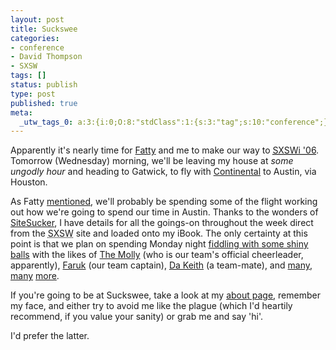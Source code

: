 ```yaml
---
layout: post
title: Suckswee
categories:
- conference
- David Thompson
- SXSW
tags: []
status: publish
type: post
published: true
meta:
  _utw_tags_0: a:3:{i:0;O:8:"stdClass":1:{s:3:"tag";s:10:"conference";}i:1;O:8:"stdClass":1:{s:3:"tag";s:14:"David-Thompson";}i:2;O:8:"stdClass":1:{s:3:"tag";s:4:"SXSW";}}
---
```

Apparently it's nearly time for [Fatty][] and me to make our way to [<abbr title="South by Southwest Interactive 2006">SXSWi '06</abbr>][SXSWi06]. Tomorrow (Wednesday) morning, we'll be leaving my house at <dfn title="around 5am">some ungodly hour</dfn> and heading to Gatwick, to fly with [Continental][] to Austin, via Houston.

As Fatty [mentioned][Fatty SXSWi], we'll probably be spending some of the flight working out how we're going to spend our time in Austin. Thanks to the wonders of [SiteSucker][], I have details for all the goings-on throughout the week direct from the <abbr title="South by Southwest">SXSW</abbr> site and loaded onto my iBook. The only certainty at this point is that we plan on spending Monday night [fiddling with some shiny balls][bowling] with the likes of [The Molly][Molly] (who is our team's official cheerleader, apparently), [Faruk][] (our team captain), [Da Keith][] (a team-mate), and [many][Scrivs], [many][Mike Davidson] [more][Dave Shea].

If you're going to be at Suckswee, take a look at my [about page][], remember my face, and either try to avoid me like the plague (which I'd heartily recommend, if you value your sanity) or grab me and say 'hi'. 

I'd prefer the latter.

[Fatty]: http://blog.fatbusinessman.com/ "David Thompson's blog, FatBusinessman.com"
[SXSWi06]: http://2006.sxsw.com/
[Continental]: http://www.continental.com/
[Fatty SXSWi]: http://blog.fatbusinessman.com/archives/2006/03/06/suckswee/
[SiteSucker]: http://www.sitesucker.us/
[bowling]: http://bowling.avalonstar.com/
[Molly]: http://molly.com/
[Faruk]: http://kurafire.net/
[Da Keith]: http://7nights.com/asterisk "D. Keith Robinson"
[Scrivs]: http://9rules.com/whitespace "Paul Scrivens"
[Mike Davidson]: http://mikeindustries.com/ "Mike Davidson"
[Dave Shea]: http://mezzoblue.com/ "Dave Shea"
[about page]: /about/
